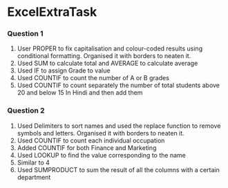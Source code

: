 # ExcelExtraTask
### Question 1
1. User PROPER to fix capitalisation and colour-coded results using conditional formatting. Organised it with borders to neaten it.
2. Used SUM to calculate total and AVERAGE to calculate average
3. Used IF to assign Grade to value
4. Used COUNTIF to count the number of A or B grades
5. Used COUNTIF to count separately the number of total students above 20 and below 15 In Hindi and then add them

### Question 2
1. Used Delimiters to sort names and used the replace function to remove symbols and letters. Organised it with borders to neaten it.
2. Used COUNTIF to count each individual occupation
3. Added COUNTIF for both Finance and Marketing
4. Used LOOKUP to find the value corresponding to the name
5. Similar to 4
6. Used SUMPRODUCT to sum the result of all the columns with a certain department
